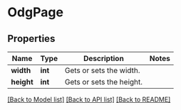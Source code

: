 # OdgPage

## Properties
Name | Type | Description | Notes
------------ | ------------- | ------------- | -------------
**width** | **int** | Gets or sets the width. | 
**height** | **int** | Gets or sets the height. | 

[[Back to Model list]](../README.md#documentation-for-models) [[Back to API list]](../README.md#documentation-for-api-endpoints) [[Back to README]](../README.md)


